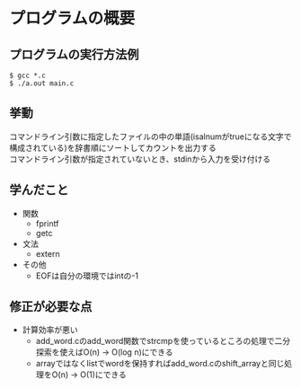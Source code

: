 # プログラムの概要
## プログラムの実行方法例
``` terminal
$ gcc *.c
$ ./a.out main.c
```
## 挙動
コマンドライン引数に指定したファイルの中の単語(isalnumがtrueになる文字で構成されている)を辞書順にソートしてカウントを出力する\
コマンドライン引数が指定されていないとき、stdinから入力を受け付ける

## 学んだこと
* 関数
	* fprintf
	* getc
* 文法
	* extern
* その他
	* EOFは自分の環境ではintの-1

## 修正が必要な点
* 計算効率が悪い
	* add_word.cのadd_word関数でstrcmpを使っているところの処理で二分探索を使えばO(n) -> O(log n)にできる
	* arrayではなくlistでwordを保持すればadd_word.cのshift_arrayと同じ処理をO(n) -> O(1)にできる
